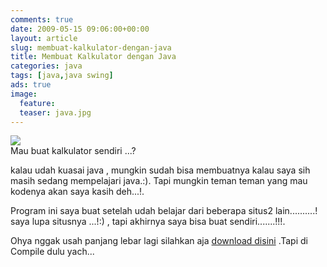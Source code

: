 ```yaml
---
comments: true
date: 2009-05-15 09:06:00+00:00
layout: article
slug: membuat-kalkulator-dengan-java
title: Membuat Kalkulator dengan Java
categories: java
tags: [java,java swing]
ads: true
image:
  feature:
  teaser: java.jpg
---
```


[![](http://timposu.com/wp-content/uploads/2009/05/kalkulator.jpg)](http://timposu.com/wp-content/uploads/2009/05/kalkulator.jpg)  
Mau buat kalkulator sendiri ...?  

kalau udah kuasai java , mungkin sudah bisa membuatnya kalau saya sih masih sedang mempelajari java.:). Tapi mungkin teman teman yang mau kodenya akan saya kasih deh...!.  

Program ini saya buat setelah udah belajar dari beberapa  situs2 lain..........! saya lupa situsnya ...!:) , tapi akhirnya saya bisa buat sendiri.......!!!.  

Ohya nggak usah panjang lebar lagi silahkan aja [download disini](http://www.4shared.com/file/251755695/539af1c8/Kalkulator_Java.html) .Tapi di Compile dulu yach...
